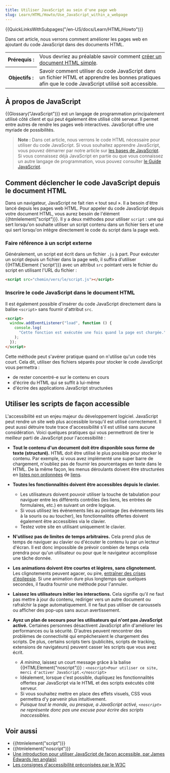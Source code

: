 ```yaml
---
title: Utiliser JavaScript au sein d'une page web
slug: Learn/HTML/Howto/Use_JavaScript_within_a_webpage
---
```


{{QuickLinksWithSubpages("/en-US/docs/Learn/HTML/Howto")}}

Dans cet article, nous verrons comment améliorer les pages web en ajoutant du code JavaScript dans des documents HTML.

<table class="standard-table">
  <tbody>
    <tr>
      <th scope="row">Prérequis&nbsp;:</th>
      <td>
        Vous devriez au préalable savoir comment
        <a href="/fr/Learn/HTML/Write_a_simple_page_in_HTML"
          >créer un document HTML simple</a
        >.
      </td>
    </tr>
    <tr>
      <th scope="row">Objectifs&nbsp;:</th>
      <td>
        Savoir comment utiliser du code JavaScript dans un fichier HTML et
        apprendre les bonnes pratiques afin que le code JavaScript utilisé soit
        accessible.
      </td>
    </tr>
  </tbody>
</table>

## À propos de JavaScript

{{Glossary("JavaScript")}} est un langage de programmation principalement utilisé côté client et qui peut également être utilisé côté serveur. Il permet entre autres de rendre les pages web interactives. JavaScript offre une myriade de possibilités.

> **Note :** Dans cet article, nous verrons le code HTML nécessaire pour utiliser du code JavaScript. Si vous souhaitez apprendre JavaScript, vous pouvez démarrer par notre article sur [les bases de JavaScript](/fr/Learn/Getting_started_with_the_web/JavaScript_basics). Si vous connaissez déjà JavaScript en partie ou que vous connaissez un autre langage de programmation, vous pouvez consulter [le Guide JavaScript](/fr/docs/Web/JavaScript/Guide).

## Comment déclencher le code JavaScript depuis le document HTML

Dans un navigateur, JavaScript ne fait rien « tout seul ». Il a besoin d'être lancé depuis les pages web HTML. Pour appeler du code JavaScript depuis votre document HTML, vous aurez besoin de l'élément {{htmlelement("script")}}. Il y a deux méthodes pour utiliser `script` : une qui sert lorsqu'on souhaite utiliser un script contenu dans un fichier tiers et une qui sert lorsqu'on intègre directement le code du script dans la page web.

### Faire référence à un script externe

Généralement, un script est écrit dans un fichier `.js` à part. Pour exécuter un script depuis un fichier dans la page web, il suffira d'utiliser {{HTMLElement ('script')}} avec un attribut `src` pointant vers le fichier du script en utilisant l'URL du fichier :

```html
<script src="chemin/vers/le/script.js"></script>
```

### Inscrire le code JavaScript dans le document HTML

Il est également possible d'insérer du code JavaScript directement dans la balise `<script>` sans fournir d'attribut `src`.

```html
<script>
  window.addEventListener("load", function () {
    console.log(
      "Cette fonction est exécutée une fois quand la page est chargée.",
    );
  });
</script>
```

Cette méthode peut s'avérer pratique quand on n'utilise qu'un code très court. Cela dit, utiliser des fichiers séparés pour stocker le code JavaScript vous permettra :

- de rester concentré-e sur le contenu en cours
- d'écrire du HTML qui se suffit à lui-même
- d'écrire des applications JavaScript structurées

## Utiliser les scripts de façon accessible

L'accessibilité est un enjeu majeur du développement logiciel. JavaScript peut rendre un site web plus accessible lorsqu'il est utilisé correctement. Il peut aussi détruire toute trace d'accessibilité s'il est utilisé sans aucune considération. Voici quelques pratiques qui vous permettront de tirer le meilleur parti de JavaScript pour l'accessibilité :

- **Tout le contenu d'un document doit être disponible sous forme de texte (structuré).** HTML doit être utilisé le plus possible pour stocker le contenu. Par exemple, si vous avez implémenté une super barre de chargement, n'oubliez pas de fournir les pourcentages en texte dans le HTML. De la même façon, les menus déroulants doivent être structurées en [listes non ordonnées](/fr/Learn/HTML/Howto/Create_list_of_items_with_HTML) de [liens](/fr/Learn/HTML/Howto/Create_a_hyperlink).
- **Toutes les fonctionnalités doivent être accessibles depuis le clavier.**

  - Les utilisateurs doivent pouvoir utiliser la touche de tabulation pour naviguer entre les différents contrôles (les liens, les entrées de formulaires, etc.) en suivant un ordre logique.
  - Si vous utilisez les événements liés au pointage (les évènements liés à la souris ou au toucher), les fonctionnalités offertes doivent également être accessibles via le clavier.
  - Testez votre site en utilisant uniquement le clavier.

- **N'utilisez pas de limites de temps arbitraires.** Cela prend plus de temps de naviguer au clavier ou d'écouter le contenu lu par un lecteur d'écran. Il est donc impossible de prévoir combien de temps cela prendra pour qu'un utilisateur ou pour que le navigateur accomplisse une tâche donnée.
- **Les animations doivent être courtes et légères, sans clignotement.** Les clignotements peuvent agacer, ou pire, [entraîner des crises d'épilepsie](http://www.w3.org/TR/UNDERSTANDING-WCAG20/seizure-does-not-violate.html). Si une animation dure plus longtemps que quelques secondes, il faudra fournir une méthode pour l'annuler.
- **Laissez les utilisateurs initier les interactions.** Cela signifie qu'il ne faut pas mettre à jour du contenu, rediriger vers un autre document ou rafraîchir la page automatiquement. Il ne faut pas utiliser de caroussels ou afficher des pop-ups sans aucun avertissement.
- **Ayez un plan de secours pour les utilisateurs qui n'ont pas JavaScript activé.** Certaines personnes désactivent JavaScript afin d'améliorer les performances ou la sécurité. D'autres peuvent rencontrer des problèmes de connectivité qui empêcheraient le chargement des scripts. De plus, certains scripts tiers (publicités, scripts de tracking, extensions de navigateurs) peuvent casser les scripts que vous avez écrit.

  - _A minima_, laissez un court message grâce à la balise {{HTMLElement("noscript")}} : `<noscript>Pour utiliser ce site, merci d'activer JavaScript.</noscript>`
  - Idéalement, lorsque c'est possible, dupliquez les fonctionnalités offertes par JavaScript via le HTML et des scripts exécutés côté serveur.
  - Si vous souhaitez mettre en place des effets visuels, CSS vous permettra d'y parvenir plus intuitivement.
  - _Puisque tout le monde, ou presque, a JavaScript activé, `<noscript>` ne représente donc pas une excuse pour écrire des scripts inaccessibles._

## Voir aussi

- {{htmlelement("script")}}
- {{htmlelement("noscript")}}
- [Une introduction pour utiliser JavaScript de façon accessible, par James Edwards (en anglais)](http://www.sitepoint.com/javascript-accessibility-101/)
- [Les consignes d'accessibilité préconisées par le W3C](http://www.w3.org/TR/WCAG20/)

